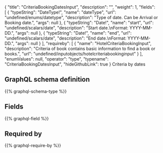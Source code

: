 {
  "title": "CriteriaBookingDatesInput",
  "description": "",
  "weight": 1,
  "fields": [
    {
      "typeString": "DateType!",
      "name": "dateType",
      "url": "undefined/enums/datetype",
      "description": "Type of date. Can be Arrival or Booking date.",
      "args": null
    },
    {
      "typeString": "Date!",
      "name": "start",
      "url": "undefined/scalars/date",
      "description": "Start date.\nFormat: YYYY-MM-DD.",
      "args": null
    },
    {
      "typeString": "Date!",
      "name": "end",
      "url": "undefined/scalars/date",
      "description": "End date.\nFormat: YYYY-MM-DD.",
      "args": null
    }
  ],
  "requireby": [
    {
      "name": "HotelCriteriaBookingInput",
      "description": "Criteria of book contains basic information to find a book or books.",
      "url": "undefined/inputobjects/hotelcriteriabookinginput"
    }
  ],
  "enumValues": null,
  "operator": "type",
  "typename": "CriteriaBookingDatesInput",
  "hideGithubLink": true
}
Criteria by dates
## GraphQL schema definition

{{% graphql-schema-type %}}

## Fields

{{% graphql-field %}}

## Required by

{{% graphql-require-by %}}
